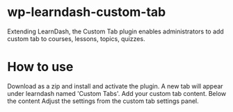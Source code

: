 # wp-learndash-custom-tab
Extending LearnDash, the Custom Tab plugin enables administrators to add custom tab to courses, lessons, topics, quizzes.

# How to use
Download as a zip and install and activate the plugin. A new tab will appear under learndash named 'Custom Tabs'. Add your custom tab content. Below the content Adjust the settings from the custom tab settings panel.
